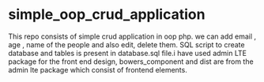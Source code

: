 # simple_oop_crud_application

This repo consists of simple crud application in oop php. we can add email , age , name of the people and also edit, delete them.
SQL script to create database and tables is present in database.sql file.i have used admin LTE package for the front end design, bowers_component and dist are from the admin lte package which consist of frontend elements.


